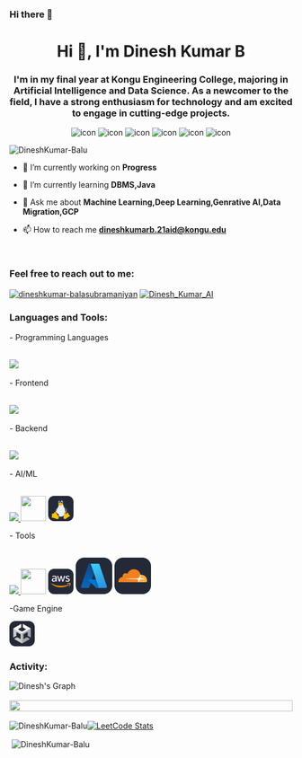 ### Hi there 👋

<h1 align="center">Hi 👋, I'm Dinesh Kumar B</h1>
<h3 align="center">I'm in my final year at Kongu Engineering College, majoring in Artificial Intelligence and Data Science. As a newcomer to the field, I have a strong enthusiasm for technology and am excited to engage in cutting-edge projects.</h3>
<div align="center">
  <img src="https://techstack-generator.vercel.app/java-icon.svg" alt="icon" width="60" height="60" />
  <img src="https://techstack-generator.vercel.app/python-icon.svg" alt="icon" width="60" height="60" />
  <img src="https://techstack-generator.vercel.app/js-icon.svg" alt="icon"width="60" height="60" />
  <img src="https://techstack-generator.vercel.app/react-icon.svg" alt="icon" width="60" height="60" />
  <img src="https://techstack-generator.vercel.app/github-icon.svg" alt="icon" width="60" height="60" />
  <img src="https://techstack-generator.vercel.app/docker-icon.svg" alt="icon" width="65" height="65" />

  
</div>

<p align="left"> <img src="https://komarev.com/ghpvc/?username=DineshKumar-Balu&label=Profile%20views&color=0e75b6&style=flat" alt="DineshKumar-Balu" /> </p>


- 🔭 I’m currently working on **Progress**

- 🌱 I’m currently learning **DBMS,Java**

- 💬 Ask me about **Machine Learning,Deep Learning,Genrative AI,Data Migration,GCP**

- 📫 How to reach me **dineshkumarb.21aid@kongu.edu**
 <br>

<h3 align="left">
Feel free to reach out to me:</h3>
<p align="left">
<a href="https://www.linkedin.com/in/dineshkumar-balasubramaniyan/" target="blank">
<img align="center" src="https://raw.githubusercontent.com/rahuldkjain/github-profile-readme-generator/master/src/images/icons/Social/linked-in-alt.svg" alt="dineshkumar-balasubramaniyan" height="30" width="40" /></a>
<a href="https://leetcode.com/u/Dinesh_Kumar_AI/" target="blank">
<img align="center" src="https://raw.githubusercontent.com/rahuldkjain/github-profile-readme-generator/master/src/images/icons/Social/leet-code.svg" alt="Dinesh_Kumar_AI" height="30" width="40" /></a>
</p>

<h3 align="left">Languages and Tools:</h3>
- Programming Languages
<br><br>
<p align="left">
  <a href="https://skillicons.dev">
    <img src="https://skillicons.dev/icons?i=java,py,js" />
  </a>
</p>
- Frontend
<br><br>
<p align="left">
  <a href="https://skillicons.dev">
    <img src="https://skillicons.dev/icons?i=html,css,bootstrap,react" />
  </a>
</p>
- Backend
<br><br>
<p align="left">
  <a href="https://skillicons.dev">
    <img src="https://skillicons.dev/icons?i=nodejs,express,mongodb,hadoop" />
  </a>
</p>
- AI/ML
<br><br>
<p align="left">
  <a href="https://skillicons.dev">
    <img src="https://skillicons.dev/icons?i=tensorflow,opencv,pytorch" />
  </a>
  <img src="https://github.com/tandpfun/skill-icons/blob/main/icons/SciKitLearn-Light.svg" height='45px' width='45px'/>
  <img src="https://github.com/tandpfun/skill-icons/blob/main/icons/Linux-Dark.svg" height='45px' width='45px'/>
</p>
- Tools
<br><br>
<p align="left">
  <a href="https://skillicons.dev">
    <img src="https://skillicons.dev/icons?i=git,postman,figma" />
  </a>
    <img src="https://github.com/marclelijveld/Power-BI-Icons/raw/main/SVG/Power-BI.svg" height='45px' width='45px'/> 
    <img src="https://github.com/tandpfun/skill-icons/blob/main/icons/AWS-Dark.svg" height='45px' width='45px'/> 
    <img src= "https://github.com/tandpfun/skill-icons/blob/main/icons/Azure-Dark.svg" width="65" height="65" />
    <img src= "https://github.com/tandpfun/skill-icons/blob/main/icons/Cloudflare-Dark.svg" width="65" height="65" />
       
</p>
-Game Engine
<p align="left">
  <a href="https://skillicons.dev">
  </a>
  <img src="https://github.com/tandpfun/skill-icons/blob/main/icons/Unity-Dark.svg" height='45px' width='45px'/>
</p>



<h3 align="left">Activity:</h3>

![Dinesh's Graph](https://github-readme-activity-graph.vercel.app/graph?username=DineshKumar-Balu&custom_title=Dinesh's%20GitHub%20Activity%20Graph&bg_color=0D1117&color=7F3FBF&line=7F3FBF&point=7F3FBF&area_color=FFFFFF&title_color=FFFFFF&area=true)
<br><br>
<img src="https://i.imgur.com/dBaSKWF.gif" height="20" width="100%">
<p><img align="left" src="https://github-readme-stats.vercel.app/api/top-langs?username=DineshKumar-Balu&show_icons=true&locale=en&layout=compact" alt="DineshKumar-Balu" /></p>



[![LeetCode Stats](https://leetcard.jacoblin.cool/Dinesh_Kumar_AI?theme=light&font=Marcellus)](https://leetcode.com/u/Dinesh_Kumar_AI/)


<p>&nbsp;<img align="center" src="https://github-readme-stats.vercel.app/api?username=DineshKumar-Balu&show_icons=true&locale=en" alt="DineshKumar-Balu" /></p>



